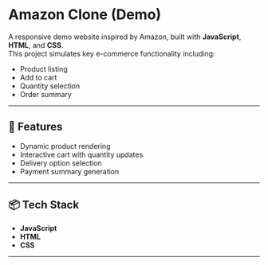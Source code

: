 # Amazon Clone (Demo)

A responsive demo website inspired by Amazon, built with **JavaScript**, **HTML**, and **CSS**.  
This project simulates key e-commerce functionality including:

- Product listing
- Add to cart
- Quantity selection
- Order summary

---

## 🚀 Features

- Dynamic product rendering
- Interactive cart with quantity updates
- Delivery option selection
- Payment summary generation

---

## 📦 Tech Stack

- **JavaScript**
- **HTML**
- **CSS**

---
